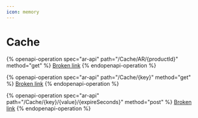 ```yaml
---
icon: memory
---
```


# Cache

{% openapi-operation spec="ar-api" path="/Cache/AR/{productId}" method="get" %}
[Broken link](broken-reference)
{% endopenapi-operation %}

{% openapi-operation spec="ar-api" path="/Cache/{key}" method="get" %}
[Broken link](broken-reference)
{% endopenapi-operation %}

{% openapi-operation spec="ar-api" path="/Cache/{key}/{value}/{expireSeconds}" method="post" %}
[Broken link](broken-reference)
{% endopenapi-operation %}
